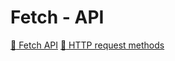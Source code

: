 # Fetch - API 

[:link: Fetch API](https://fetch.spec.whatwg.org/#fetch-api)
[:link: HTTP request methods](https://developer.mozilla.org/es/docs/Web/HTTP/Methods)
